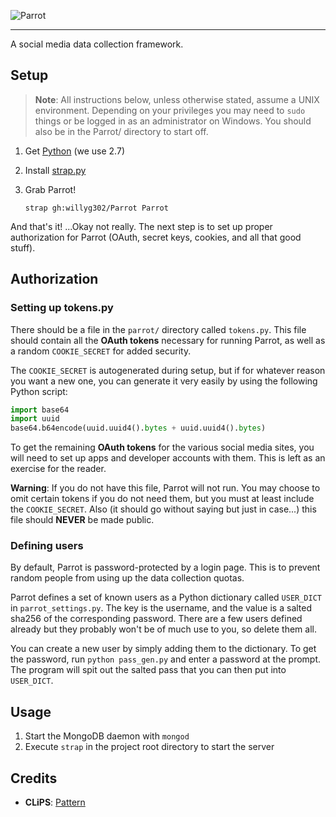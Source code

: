 ![Parrot](https://rawgit.com/willyg302/Parrot/master/static/img/logo.svg "RRRAWWK!")

---

A social media data collection framework.

## Setup

> **Note**: All instructions below, unless otherwise stated, assume a UNIX environment. Depending on your privileges you may need to `sudo` things or be logged in as an administrator on Windows. You should also be in the Parrot/ directory to start off.

1. Get [Python](http://www.python.org/) (we use 2.7)

2. Install [strap.py](https://github.com/willyg302/strap.py)

3. Grab Parrot!

   ```
   strap gh:willyg302/Parrot Parrot
   ```

And that's it! ...Okay not really. The next step is to set up proper authorization for Parrot (OAuth, secret keys, cookies, and all that good stuff).

## Authorization

### Setting up tokens.py

There should be a file in the `parrot/` directory called `tokens.py`. This file should contain all the **OAuth tokens** necessary for running Parrot, as well as a random `COOKIE_SECRET` for added security.

The `COOKIE_SECRET` is autogenerated during setup, but if for whatever reason you want a new one, you can generate it very easily by using the following Python script:

```python
import base64
import uuid
base64.b64encode(uuid.uuid4().bytes + uuid.uuid4().bytes)
```

To get the remaining **OAuth tokens** for the various social media sites, you will need to set up apps and developer accounts with them. This is left as an exercise for the reader.

**Warning**: If you do not have this file, Parrot will not run. You may choose to omit certain tokens if you do not need them, but you must at least include the `COOKIE_SECRET`. Also (it should go without saying but just in case...) this file should **NEVER** be made public.

### Defining users

By default, Parrot is password-protected by a login page. This is to prevent random people from using up the data collection quotas.

Parrot defines a set of known users as a Python dictionary called `USER_DICT` in `parrot_settings.py`. The key is the username, and the value is a salted sha256 of the corresponding password. There are a few users defined already but they probably won't be of much use to you, so delete them all.

You can create a new user by simply adding them to the dictionary. To get the password, run `python pass_gen.py` and enter a password at the prompt. The program will spit out the salted pass that you can then put into `USER_DICT`.

Usage
-----

1. Start the MongoDB daemon with `mongod`
2. Execute `strap` in the project root directory to start the server

Credits
-------

* **CLiPS**: [Pattern](https://github.com/clips/pattern)